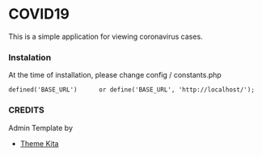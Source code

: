 # COVID19
This is a simple application for viewing coronavirus cases.

### Instalation
At the time of installation, please change config / constants.php
```
defined('BASE_URL')      or define('BASE_URL', 'http://localhost/');
```

### CREDITS
Admin Template by
- <a href="https://www.themekita.com/"> Theme Kita</a>
